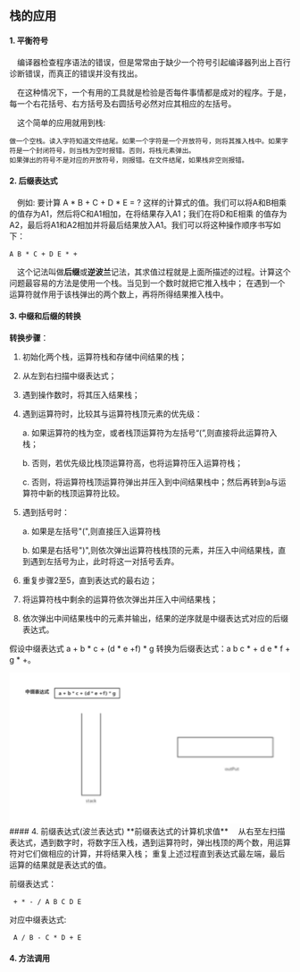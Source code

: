  ## 栈的应用
 #### 1. 平衡符号
&ensp;&ensp;编译器检查程序语法的错误，但是常常由于缺少一个符号引起编译器列出上百行诊断错误，而真正的错误并没有找出。
 
&ensp;&ensp;在这种情况下，一个有用的工具就是检验是否每件事情都是成对的程序。于是，每一个右花括号、右方括号及右圆括号必然对应其相应的左括号。
  
&ensp;&ensp;这个简单的应用就用到栈:
        
    做一个空栈。读入字符知道文件结尾。如果一个字符是一个开放符号，则将其推入栈中。如果字符是一个封闭符号，则当栈为空时报错。否则，将栈元素弹出。
    如果弹出的符号不是对应的开放符号，则报错。在文件结尾，如果栈非空则报错。 
 
 #### 2. 后缀表达式
 &ensp;&ensp;例如: 要计算 A * B + C + D * E = ? 这样的计算式的值。我们可以将A和B相乘的值存为A1，然后将C和A1相加，在将结果存入A1；我们在将D和E相乘
 的值存为A2，最后将A1和A2相加并将最后结果放入A1。我们可以将这种操作顺序书写如下：
    
    A B * C + D E * +
  &ensp;&ensp;这个记法叫做**后缀**或**逆波兰**记法，其求值过程就是上面所描述的过程。计算这个问题最容易的方法是使用一个栈。当见到一个数时就把它推入栈中；
  在遇到一个运算符就作用于该栈弹出的两个数上，再将所得结果推入栈中。    
 
 #### 3. 中缀和后缀的转换
 **转换步骤**：
 
 1) 初始化两个栈，运算符栈和存储中间结果的栈；
 
 2) 从左到右扫描中缀表达式；
 
 3) 遇到操作数时，将其压入结果栈；
 
 4) 遇到运算符时，比较其与运算符栈顶元素的优先级：
    
     a. 如果运算符的栈为空，或者栈顶运算符为左括号“(”,则直接将此运算符入栈；
    
     b. 否则，若优先级比栈顶运算符高，也将运算符压入运算符栈；
    
     c. 否则，将运算符栈顶运算符弹出并压入到中间结果栈中；然后再转到a与运算符中新的栈顶运算符比较。  
     
 5) 遇到括号时：
 
     a. 如果是左括号"(",则直接压入运算符栈
     
     b. 如果是右括号")",则依次弹出运算符栈栈顶的元素，并压入中间结果栈，直到遇到左括号为止，此时将这一对括号丢弃。
 
 6) 重复步骤2至5，直到表达式的最右边；
 
 7) 将运算符栈中剩余的运算符依次弹出并压入中间结果栈；
 
 8) 依次弹出中间结果栈中的元素并输出，结果的逆序就是中缀表达式对应的后缀表达式。 
 
 假设中缀表达式 a + b * c + (d * e +f) * g 转换为后缀表达式：a b c * + d e * f + g * +。
  <div align="center">
     <img src="https://github.com/FunCheney/data-structure/blob/master/src/main/java/com/fchen/datastructure/stack/image/infixTopostfix.gif">
  </div>
 #### 4. 前缀表达式(波兰表达式)
 **前缀表达式的计算机求值**
 &ensp;&ensp;从右至左扫描表达式，遇到数字时，将数字压入栈，遇到运算符时，弹出栈顶的两个数，用运算符对它们做相应的计算，并将结果入栈；
 重复上述过程直到表达式最左端，最后运算的结果就是表达式的值。
 
 前缀表达式：
     
     + * - / A B C D E
 对应中缀表达式:
 
     A / B - C * D + E
 
 
 #### 4. 方法调用

